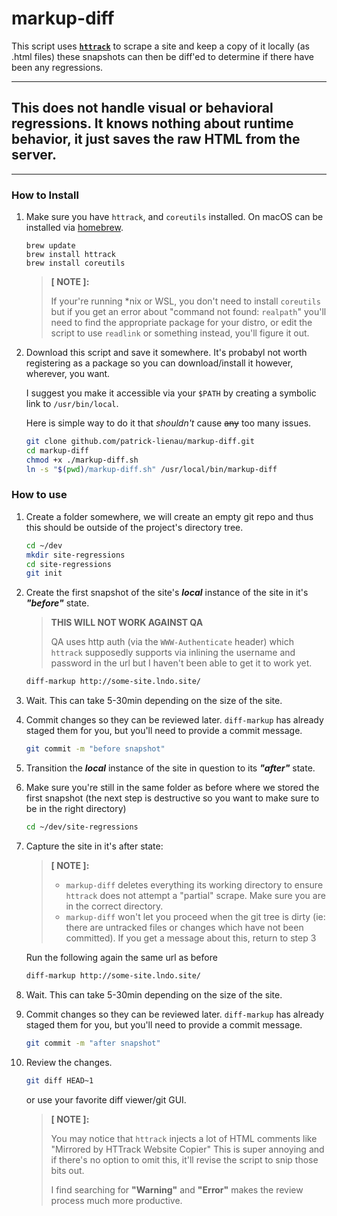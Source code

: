 # markup-diff

This script uses [**`httrack`**](https://www.httrack.com/) to scrape a site and keep a copy of it locally (as .html files) these snapshots can then be diff'ed to determine if there have been any regressions.

---
## This does not handle visual or behavioral regressions. It knows nothing about runtime behavior, it just saves the raw HTML from the server.

-----

### How to Install

1. Make sure you have `httrack`, and `coreutils` installed. On macOS can be installed via [homebrew](https://brew.sh/).
    ```bassh
    brew update
    brew install httrack
    brew install coreutils
    ```
    > **[ NOTE ]:**
    >
    > If your're running *nix or WSL, you don't need to install `coreutils` but if you get an error about "command not found: `realpath`" you'll need to find the appropriate package for your distro, or edit the script to use `readlink` or something instead, you'll figure it out.

2. Download this script and save it somewhere. It's probabyl not worth registering as a package so you can download/install it however, wherever, you want. 
    
    I suggest you make it accessible via your `$PATH` by creating a symbolic link to `/usr/bin/local`.
    
    Here is simple way to do it that _shouldn't_ cause ~~any~~ too many issues.
    
    ```bash
    git clone github.com/patrick-lienau/markup-diff.git
    cd markup-diff 
    chmod +x ./markup-diff.sh
    ln -s "$(pwd)/markup-diff.sh" /usr/local/bin/markup-diff
    ```



### How to use

1. Create a folder somewhere, we will create an empty git repo and thus this should be outside of the project's directory tree.
    ```bash
    cd ~/dev
    mkdir site-regressions
    cd site-regressions
    git init
    ```
2. Create the first snapshot of the site's __*local*__ instance of the site in it's __*"before"*__ state.
    > **THIS WILL NOT WORK AGAINST QA** 
    >
    > QA uses http auth (via the `WWW-Authenticate` header) which `httrack` supposedly supports via inlining the username and password in the url but I haven't been able to get it to work yet.
    ```sh
    diff-markup http://some-site.lndo.site/
    ```
2. Wait. This can take 5-30min depending on the size of the site.
3. Commit changes so they can be reviewed later. `diff-markup` has already staged them for you, but you'll need to provide a commit message.
    ```sh
    git commit -m "before snapshot"
    ```
4. Transition the _**local**_ instance of the site in question to its __*"after"*__ state. 
5. Make sure you're still in the same folder as before where we stored the first snapshot (the next step is destructive so you want to make sure to be in the right directory)
    ```sh
    cd ~/dev/site-regressions
    ```
6. Capture the site in it's after state:
    
    
    > **[ NOTE ]:** 
    > * `markup-diff` deletes everything its working directory to ensure `httrack` does not attempt a "partial" scrape. Make sure you are in the correct directory.
    > * `markup-diff` won't let you proceed when the git tree is dirty (ie: there are untracked files or changes which have not been committed). If you get a message about this, return to step 3
    
    Run the following again the same url as before
    ```sh
    diff-markup http://some-site.lndo.site/
    ```
7. Wait. This can take 5-30min depending on the size of the site.
8. Commit changes so they can be reviewed later. `diff-markup` has already staged them for you, but you'll need to provide a commit message.
    ```sh
    git commit -m "after snapshot"
    ```
9. Review the changes. 
    ```sh
    git diff HEAD~1
    ```

    or use your favorite diff viewer/git GUI.


    >
    > **[ NOTE ]:**
    >
    > You may notice that `httrack` injects a lot of HTML comments like "Mirrored by HTTrack Website Copier" This is super annoying and if there's no option to omit this, it'll revise the script to snip those bits out.
    >
    > I find searching for **"Warning"** and **"Error"** makes the review process much more productive.